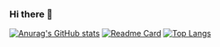 ### Hi there 👋
[![Anurag's GitHub stats](https://github-readme-stats.vercel.app/api?username=tclazz&count_private=true&show_icons=true&theme=aura)](https://github.com/anuraghazra/github-readme-stats)
[![Readme Card](https://github-readme-stats.vercel.app/api/pin/?username=tclazz&repo=github-readme-stats)](https://github.com/anuraghazra/github-readme-stats)
[![Top Langs](https://github-readme-stats.vercel.app/api/top-langs/?username=tclazz)](https://github.com/anuraghazra/github-readme-stats)
<!--
**tclazz/tclazz** is a ✨ _special_ ✨ repository because its `README.md` (this file) appears on your GitHub profile.

Here are some ideas to get you started:

- 🔭 I’m currently working on ...
- 🌱 I’m currently learning ...
- 👯 I’m looking to collaborate on ...
- 🤔 I’m looking for help with ...
- 💬 Ask me about ...
- 📫 How to reach me: ...
- 😄 Pronouns: ...
- ⚡ Fun fact: ...
-->
